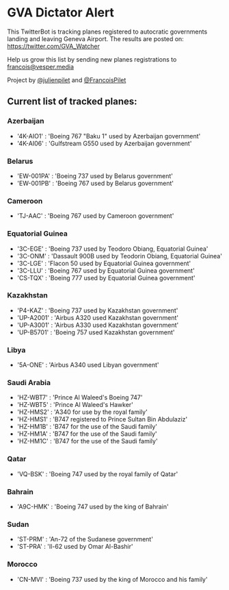 # GVA Dictator Alert

This TwitterBot is tracking planes registered to autocratic governments landing and leaving Geneva Airport. The results are posted on:
https://twitter.com/GVA_Watcher

Help us grow this list by sending new planes registrations to francois@vesper.media

Project by <a href="https://twitter.com/julienpilet">@julienpilet</a> and <a href="https://twitter.com/FrancoisPilet">@FrancoisPilet</a>

## Current list of tracked planes:

### Azerbaijan

* '4K-AIO1' : 'Boeing 767 "Baku 1" used by Azerbaijan government'
* '4K-AI06' : 'Gulfstream G550 used by Azerbaijan government'
 
### Belarus

* 'EW-001PA' : 'Boeing 737 used by Belarus government'
* 'EW-001PB' : 'Boeing 767 used by Belarus government'
 
### Cameroon

* 'TJ-AAC' : 'Boeing 767 used by Cameroon government'

### Equatorial Guinea

* '3C-EGE' : 'Boeing 737 used by Teodoro Obiang, Equatorial Guinea'
* '3C-ONM' : 'Dassault 900B used by Teodorin Obiang, Equatorial Guinea'
* '3C-LGE' : 'Flacon 50 used by Equatorial Guinea government'
* '3C-LLU' : 'Boeing 767 used by Equatorial Guinea government'
* 'CS-TQX' : 'Boeing 777 used by Equatorial Guinea government'
 
### Kazakhstan

* 'P4-KAZ' : 'Boeing 737 used by Kazakhstan government'
* 'UP-A2001' : 'Airbus A320 used Kazakhstan government'
* 'UP-A3001' : 'Airbus A330 used Kazakhstan government'
* 'UP-B5701' : 'Boeing 757 used Kazakhstan government'
 
### Libya

* '5A-ONE' : 'Airbus A340 used Libyan government'

### Saudi Arabia

* 'HZ-WBT7' : 'Prince Al Waleed's Boeing 747'
* 'HZ-WBT5' : 'Prince Al Waleed's Hawker'
* 'HZ-HMS2' : 'A340 for use by the royal family'
* 'HZ-HMS1' : 'B747 registered to Prince Sultan Bin Abdulaziz'
* 'HZ-HM1B' : 'B747 for the use of the Saudi family'
* 'HZ-HM1A' : 'B747 for the use of the Saudi family'
* 'HZ-HM1C' : 'B747 for the use of the Saudi family'

### Qatar

* 'VQ-BSK' : 'Boeing 747 used by the royal family of Qatar'

### Bahrain

* 'A9C-HMK' : 'Boeing 747 used by the king of Bahrain'

### Sudan

* 'ST-PRM' : 'An-72 of the Sudanese government'
* 'ST-PRA' : 'Il-62 used by Omar Al-Bashir'

### Morocco

* 'CN-MVI' : 'Boeing 737 used by the king of Morocco and his family'